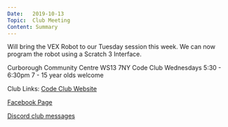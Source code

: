 ```yaml
---
Date:   2019-10-13
Topic:  Club Meeting
Content: Summary
---
```

Will bring the VEX Robot to our Tuesday session this week. We can now program the robot using a Scratch 3 Interface.

Curborough Community Centre
WS13 7NY
Code Club
Wednesdays 5:30 - 6:30pm
7 - 15 year olds welcome

Club Links:
[Code Club Website](https://lichfield-code-club.github.io/)

[Facebook Page](https://www.facebook.com/LichfieldCoders)

[Discord club messages](https://discord.gg/szz6xGK)
